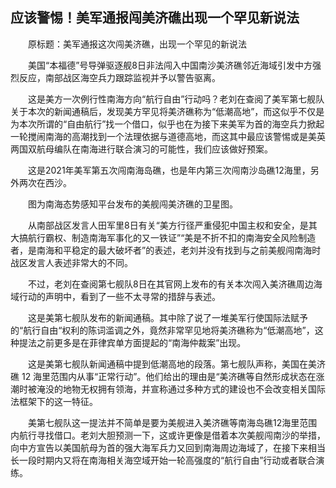 ## 应该警惕！美军通报闯美济礁出现一个罕见新说法
　　原标题：美军通报这次闯美济礁，出现一个罕见的新说法

　　美国“本福德”号导弹驱逐舰8日非法闯入中国南沙美济礁邻近海域引发中方强烈反应，南部战区海空兵力跟踪监视并予以警告驱离。

　　这是美方一次例行性南海方向“航行自由”行动吗？老刘在查阅了美军第七舰队关于本次的新闻通稿后，发现美方罕见将美济礁称为“低潮高地”，而这似乎不仅是为本次所谓的“自由航行”找一个借口，似乎也在为接下来美军为首的海空兵力掀起一轮搅闹南海的高潮找到一个法理依据与道德高地，而这其中最应该警惕或是美英两国双航母编队在南海进行联合演习的可能性，我们应该做好预案。

　　这是2021年美军第五次闯南海岛礁，也是年内第三次闯南沙岛礁12海里，另外两次在西沙。

　　图为南海态势感知平台发布的美舰闯美济礁的卫星图。

　　从南部战区发言人田军里8日有关“美方行径严重侵犯中国主权和安全，是其大搞航行霸权、制造南海军事化的又一铁证”“美是不折不扣的南海安全风险制造者，是南海和平稳定的最大破坏者”的表述，老刘并没有找到与之前美舰闯南海时战区发言人表述非常大的不同。

　　不过，老刘在查阅第七舰队8日在其官网上发布的有关本次闯入美济礁周边海域行动的声明中，看到了一些不太寻常的措辞与表述。

　　这是美第七舰队发布的新闻通稿。其中除了说了一堆美军行使国际法赋予的“航行自由“权利的陈词滥调之外，竟然非常罕见地将美济礁称为“低潮高地”，这种提法之前更多是在菲律宾单方面提起的“南海仲裁案”出现。

　　这是美第七舰队新闻通稿中提到低潮高地的段落。第七舰队声称，美国在美济礁 12 海里范围内从事“正常行动”。他们给出的理由是“美济礁等自然形成状态在涨潮时被淹没的地物无权拥有领海，并宣称通过多种方式的建设也不会改变相关国际法框架下的这一特征。

　　美第七舰队这一提法并不简单是要为美舰进入美济礁等南海岛礁12海里范围内航行寻找借口。老刘大胆预测一下，这或许更像是借着本次美舰闯南沙的举措，向中方宣告以美国航母为首的强大海军兵力又回到南海周边海域了，在接下来相当长一段时期内又将在南海相关海空域开始一轮高强度的“航行自由”行动或者联合演练。





